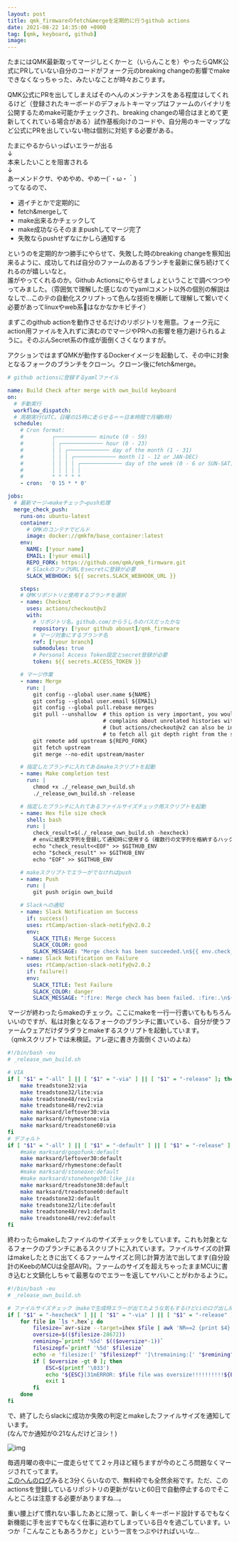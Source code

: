 ```yaml
---
layout: post
title: qmk_firmwareのfetch&mergeを定期的に行うgithub actions
date: 2021-08-22 14:35:00 +0900
tag: [qmk, keyboard, github]
image: 
---
```


たまにはQMK最新取ってマージしとくかーと（いらんことを）やったらQMK公式にPRしていない自分のコードがフォーク元のbreaking changeの影響でmakeできなくなっちゃった、みたいなことが時々おこります。  

QMK公式にPRを出してしまえばそのへんのメンテナンスをある程度はしてくれるけど（登録されたキーボードのデフォルトキーマップはファームのバイナリを公開するためmake可能かチェックされ、breaking changeの場合はまとめて更新してくれている場合がある）試作基板向けのコードや、自分用のキーマップなど公式にPRを出していない物は個別に対処する必要がある。  

たまにやるからいっぱいエラーが出る  
↓  
本来したいことを阻害される  
↓  
あーメンドクサ、やめやめ、やめー(´・ω・｀)  
ってなるので、  

- 週イチとかで定期的に
- fetch&mergeして
- make出来るかチェックして
- make成功ならそのままpushしてマージ完了
- 失敗ならpushせずなにかしら通知する

というのを定期的かつ勝手にやらせて、失敗した時のbreaking changeを察知出来るように、成功してれば自分のファームのあるブランチを最新に保ち続けてくれるのが嬉しいなと。  
誰がやってくれるのか。Github Actionsにやらせましょということで調べつつやってみました。（雰囲気で理解した感じなのでyamlコメント以外の個別の解説はなしで…このテの自動化スクリプトって色んな技術を横断して理解して繋いでく必要があってlinuxやweb系🔰はなかなかキビチイ）  

まずこのgithub actionを動作させるだけのリポジトリを用意。フォーク元にaction用ファイルを入れずに済むのでマージやPRへの影響を極力避けられるように。そのぶんSecret系の作成が面倒くさくなりますが。  

アクションではまずQMKが動作するDockerイメージを起動して、その中に対象となるフォークのブランチをクローン。クローン後にfetch&merge。  

```yaml
# github actionsに登録するyamlファイル

name: Build Check after merge with own_build keyboard
on:
  # 手動実行
  workflow_dispatch:
  # 周期実行(UTC。日曜の15時に走らせる＝＝日本時間で月曜0時)
  schedule:
    # Cron format:
    #         ┌───────────── minute (0 - 59)
    #         │ ┌───────────── hour (0 - 23)
    #         │ │ ┌───────────── day of the month (1 - 31)
    #         │ │ │ ┌───────────── month (1 - 12 or JAN-DEC)
    #         │ │ │ │ ┌───────────── day of the week (0 - 6 or SUN-SAT)
    #         │ │ │ │ │
    #         * * * * *
    - cron:  '0 15 * * 0'

jobs:
  # 最新マージ→makeチェック→push処理
  merge_check_push:
    runs-on: ubuntu-latest
    container:
      # QMKのコンテナでビルド
      image: docker://qmkfm/base_container:latest
    env:
      NAME: [!your name]
      EMAIL: [!your email]
      REPO_FORK: https://github.com/qmk/qmk_firmware.git
      # SlackのフックURLをsecretに登録が必要
      SLACK_WEBHOOK: ${{ secrets.SLACK_WEBHOOK_URL }}

    steps:
    # QMKリポジトリと使用するブランチを選択
    - name: Checkout
      uses: actions/checkout@v2
      with:
        # リポジトリ名。github.com/からうしろのパスだったかな
        repository: [!your github abount]/qmk_firmware
        # マージ対象にするブランチ名
        ref: [!your branch]
        submodules: true
        # Personal Access Token設定とsecret登録が必要
        token: ${{ secrets.ACCESS_TOKEN }}

    # マージ作業
    - name: Merge
      run: |
        git config --global user.name ${NAME}
        git config --global user.email ${EMAIL}
        git config --global pull.rebase merges
        git pull --unshallow  # this option is very important, you would get
                              # complains about unrelated histories without it.
                              # (but actions/checkout@v2 can also be instructed
                              # to fetch all git depth right from the start)
        git remote add upstream ${REPO_FORK}        
        git fetch upstream
        git merge --no-edit upstream/master

    # 指定したブランチに入れてあるmakeスクリプトを起動
    - name: Make completion test
      run: |
        chmod +x ./_release_own_build.sh
        ./_release_own_build.sh -release

    # 指定したブランチに入れてあるファイルサイズチェック用スクリプトを起動
    - name: Hex file size check
      shell: bash
      run: |
        check_result=$(./_release_own_build.sh -hexcheck)
        # envに結果文字列を登録して通知時に使用する（複数行の文字列を格納するハック）
        echo "check_result<<EOF" >> $GITHUB_ENV
        echo "$check_result" >> $GITHUB_ENV
        echo "EOF" >> $GITHUB_ENV

    # makeスクリプトでエラーがでなければpush
    - name: Push
      run: |
        git push origin own_build

    # Slackへの通知
    - name: Slack Notification on Success
      if: success()
      uses: rtCamp/action-slack-notify@v2.0.2
      env:
        SLACK_TITLE: Merge Success
        SLACK_COLOR: good
        SLACK_MESSAGE: "Merge check has been succeeded.\n${{ env.check_result }}"
    - name: Slack Notification on Failure
      uses: rtCamp/action-slack-notify@v2.0.2
      if: failure()
      env:
        SLACK_TITLE: Test Failure
        SLACK_COLOR: danger
        SLACK_MESSAGE: ":fire: Merge check has been failed. :fire:.\n${{ env.check_result }}"
```

マージが終わったらmakeのチェック。ここにmakeを一行一行書いてももちろんいいのですが、私は対象となるフォークのブランチに置いている、自分が使うファームウェアだけダラダラとmakeするスクリプトを起動しています。  
（qmkスクリプトでは未検証。アレ逆に書き方面倒くさいのよね）

```bash
#!/bin/bash -eu
# _release_own_build.sh

# VIA
if [ "$1" = "-all" ] || [ "$1" = "-via" ] || [ "$1" = "-release" ]; then
    make treadstone32:via
    make treadstone32/lite:via
    make treadstone48/rev1:via
    make treadstone48/rev2:via
    make marksard/leftover30:via
    make marksard/rhymestone:via
    make marksard/treadstone60:via
fi
# デフォルト
if [ "$1" = "-all" ] || [ "$1" = "-default" ] || [ "$1" = "-release" ]; then
    #make marksard/gogofunk:default
    make marksard/leftover30:default
    make marksard/rhymestone:default
    #make marksard/stoneaxe:default
    #make marksard/stonehenge30:like_jis
    make marksard/treadstone38:default
    make marksard/treadstone60:default
    make treadstone32:default
    make treadstone32/lite:default
    make treadstone48/rev1:default
    make treadstone48/rev2:default
fi
```

終わったらmakeしたファイルのサイズチェックをしています。これも対象となるフォークのブランチにあるスクリプトに入れています。ファイルサイズの計算はmakeしたときに出てくるファームサイズと同じ計算方法で出してます(自分設計のKeebのMCUは全部AVR)。ファームのサイズを超えちゃったままMCUに書き込むと文鎮化しちゃて最悪なのでエラーを返してヤバいことがわかるように。  

```bash
#!/bin/bash -eu
# _release_own_build.sh

# ファイルサイズチェック（makeで生成時エラーが出てたような気もするけどciのログ出し用途も兼ねて）
if [ "$1" = "-hexcheck" ] || [ "$1" = "-via" ] || [ "$1" = "-release" ]; then
    for file in `ls *.hex`; do
        filesize=`avr-size --target=ihex $file | awk 'NR==2 {print $4}'`
        oversize=$(($filesize-28672))
        remining=`printf '%5d' $(($oversize*-1))`
        filesizepf=`printf '%5d' $filesize`
        echo -e 'filesize:[' "$filesizepf" ']\tremaining:[' "$remining" ']\tname:[' $file ']'
        if [ $oversize -gt 0 ]; then
            ESC=$(printf '\033')
            echo "${ESC}[31mERROR: $file file was oversize!!!!!!!!!!${ESC}[m"
            exit 1
        fi
    done
fi
```

で、終了したらslackに成功か失敗の判定とmakeしたファイルサイズを通知しています。  
(なんでか通知が0:21なんだけどヨシ！)  

![img](/assets/photos/qmk-auto-merge-action.jpg)

毎週月曜の夜中に一度走らせてて２ヶ月ほど経ちますが今のところ問題なくマージされてってます。  
[このへんのログ](https://github.com/marksard/qmk_firmware_hex/actions/runs/1132928279)みると3分くらいなので、無料枠でも全然余裕です。ただ、このactionsを登録しているリポジトリの更新がないと60日で自動停止するのでそこんところは注意する必要がありますね…。  


重い腰上げて慣れない事したあとに限って、新しくキーボード設計するでもなく新機能に手を出すでもなく仕事に追わてしまっている日々を過ごしています。いつか「こんなこともあろうかと」という一言をつぶやければいいな…  
